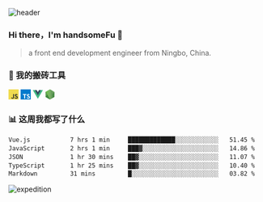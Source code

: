 ![header](https://raw.githubusercontent.com/fzq1998/fzq1998/master/header.png)

### Hi there，I'm handsomeFu 👋

> a front end development engineer from Ningbo, China.

### 🔧 我的搬砖工具
<code><img height="20" src="https://raw.githubusercontent.com/github/explore/80688e429a7d4ef2fca1e82350fe8e3517d3494d/topics/javascript/javascript.png" alt="javascript"></code>
<code><img height="20" src="https://raw.githubusercontent.com/github/explore/80688e429a7d4ef2fca1e82350fe8e3517d3494d/topics/typescript/typescript.png" alt="typescript"></code>
<code><img height="20" src="https://raw.githubusercontent.com/github/explore/80688e429a7d4ef2fca1e82350fe8e3517d3494d/topics/vue/vue.png" alt="vue"></code>
<code><img height="20" src="https://raw.githubusercontent.com/github/explore/80688e429a7d4ef2fca1e82350fe8e3517d3494d/topics/nodejs/nodejs.png" alt="nodejs"></code>



### 📊 这周我都写了什么
<!--START_SECTION:waka-->

```txt
Vue.js           7 hrs 1 min     █████████████░░░░░░░░░░░░   51.45 %
JavaScript       2 hrs 1 min     ███▓░░░░░░░░░░░░░░░░░░░░░   14.86 %
JSON             1 hr 30 mins    ██▓░░░░░░░░░░░░░░░░░░░░░░   11.07 %
TypeScript       1 hr 25 mins    ██▓░░░░░░░░░░░░░░░░░░░░░░   10.40 %
Markdown         31 mins         █░░░░░░░░░░░░░░░░░░░░░░░░   03.82 %
```

<!--END_SECTION:waka-->


![expedition](https://raw.githubusercontent.com/fzq1998/fzq1998/master/expedition.gif)

